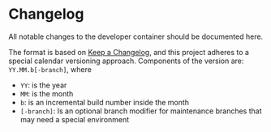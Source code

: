 # Changelog

All notable changes to the developer container should be documented here.

The format is based on [Keep a Changelog](https://keepachangelog.com/en/1.0.0/),
and this project adheres to a special calendar versioning approach. Components
of the version are: `YY.MM.b[-branch]`, where

- `YY`: is the year
- `MM`: is the month
- `b`: is an incremental build number inside the month
- `[-branch]`: Is an optional branch modifier for maintenance branches that
  may need a special environment